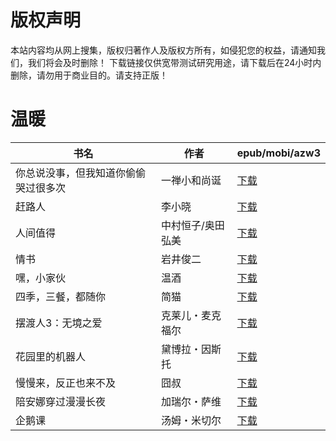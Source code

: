 # 版权声明

本站内容均从网上搜集，版权归著作人及版权方所有，如侵犯您的权益，请通知我们，我们将会及时删除！ 下载链接仅供宽带测试研究用途，请下载后在24小时内删除，请勿用于商业目的。请支持正版！

# 温暖

| 书名 | 作者 | epub/mobi/azw3 |
| --- | --- | --- |
| 你总说没事，但我知道你偷偷哭过很多次 | 一禅小和尚诞 | [下载](https://url89.ctfile.com/f/31084289-1356989443-b417cf?p=8866) |
| 赶路人 | 李小晓 | [下载](https://url89.ctfile.com/f/31084289-1357048240-d3013a?p=8866) |
| 人间值得 | 中村恒子/奥田弘美 | [下载](https://url89.ctfile.com/f/31084289-1357044820-950b5c?p=8866) |
| 情书 | 岩井俊二 | [下载](https://url89.ctfile.com/f/31084289-1357033849-0749ba?p=8866) |
| 嘿，小家伙 | 温酒 | [下载](https://url89.ctfile.com/f/31084289-1357032799-079655?p=8866) |
| 四季，三餐，都随你 | 简猫 | [下载](https://url89.ctfile.com/f/31084289-1357032439-668022?p=8866) |
| 摆渡人3：无境之爱 | 克莱儿・麦克福尔 | [下载](https://url89.ctfile.com/f/31084289-1357032103-1db260?p=8866) |
| 花园里的机器人 | 黛博拉・因斯托 | [下载](https://url89.ctfile.com/f/31084289-1357028026-01f454?p=8866) |
| 慢慢来，反正也来不及 | 囧叔 | [下载](https://url89.ctfile.com/f/31084289-1357017091-63be9e?p=8866) |
| 陪安娜穿过漫漫长夜 | 加瑞尔・萨维 | [下载](https://url89.ctfile.com/f/31084289-1357016572-4bd4c5?p=8866) |
| 企鹅课 | 汤姆・米切尔 | [下载](https://url89.ctfile.com/f/31084289-1357013266-02a0a3?p=8866) |
